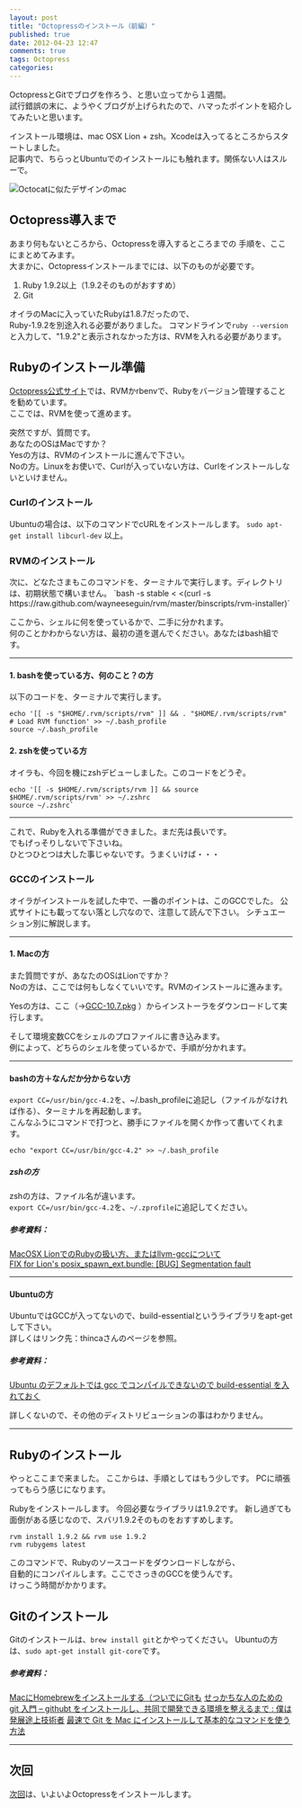 ```yaml
---
layout: post
title: "Octopressのインストール（前編）"
published: true
date: 2012-04-23 12:47
comments: true
tags: Octopress
categories: 
---
```


OctopressとGitでブログを作ろう、と思い立ってから１週間。  
試行錯誤の末に、ようやくブログが上げられたので、ハマったポイントを紹介してみたいと思います。

インストール環境は、mac OSX Lion + zsh。Xcodeは入ってるところからスタートしました。  
記事内で、ちらっとUbuntuでのインストールにも触れます。関係ない人はスルーで。

![Octocatに似たデザインのmac](https://www.evernote.com/shard/s75/sh/1c5fcc0f-7c94-45ba-9f7d-c9c6909bdfb6/a28bb5b09a4b9d7cc11c78e691395ddd/res/0e3d3046-3527-4e16-bc47-53ff68a3a9df/mac_ball-20120423-205850.jpg.jpg)
## Octopress導入まで

あまり何もないところから、Octopressを導入するところまでの
手順を、ここにまとめてみます。  
大まかに、Octopressインストールまでには、以下のものが必要です。  

1. Ruby 1.9.2以上（1.9.2そのものがおすすめ）
2. Git

オイラのMacに入っていたRubyは1.8.7だったので、  
Ruby-1.9.2を別途入れる必要がありました。
コマンドラインで`ruby --version`と入力して、"1.9.2"と表示されなかった方は、RVMを入れる必要があります。

## Rubyのインストール準備

 [Octopress公式サイト](http://octopress.org/docs/setup/)では、RVMかrbenvで、Rubyをバージョン管理することを勧めています。  
ここでは、RVMを使って進めます。  

突然ですが、質問です。  
あなたのOSはMacですか？  
Yesの方は、RVMのインストールに進んで下さい。  
Noの方。Linuxをお使いで、Curlが入っていない方は、Curlをインストールしないといけません。

### Curlのインストール
Ubuntuの場合は、以下のコマンドでcURLをインストールします。
`sudo apt-get install libcurl-dev`
以上。

<h3 id="rvm_install">RVMのインストール</h3>
次に、どなたさまもこのコマンドを、ターミナルで実行します。ディレクトリは、初期状態で構いません。
`bash -s stable < <(curl -s https://raw.github.com/wayneeseguin/rvm/master/binscripts/rvm-installer)`

ここから、シェルに何を使っているかで、二手に分かれます。  
何のことかわからない方は、最初の道を選んでください。あなたはbash組です。

---
#### 1. bashを使っている方、何のこと？の方
以下のコードを、ターミナルで実行します。


    echo '[[ -s "$HOME/.rvm/scripts/rvm" ]] && . "$HOME/.rvm/scripts/rvm" # Load RVM function' >> ~/.bash_profile
    source ~/.bash_profile

#### 2. zshを使っている方
オイラも、今回を機にzshデビューしました。このコードをどうぞ。


    echo '[[ -s $HOME/.rvm/scripts/rvm ]] && source $HOME/.rvm/scripts/rvm' >> ~/.zshrc
    source ~/.zshrc`

---

これで、Rubyを入れる準備ができました。まだ先は長いです。  
でもげっそりしないで下さいね。  
ひとつひとつは大した事じゃないです。うまくいけば・・・  

<h3 id="gcc_install">GCCのインストール </h3>
オイラがインストールを試した中で、一番のポイントは、このGCCでした。  
公式サイトにも載ってない落とし穴なので、注意して読んで下さい。  
シチュエーション別に解説します。  

---
#### 1. Macの方

また質問ですが、あなたのOSはLionですか？   
Noの方は、ここでは何もしなくていいです。RVMのインストールに進みます。  

Yesの方は、ここ（→[GCC-10.7.pkg](https://github.com/downloads/kennethreitz/osx-gcc-installer/GCC-10.7-v2.pkg) ）からインストーラをダウンロードして実行します。

そして環境変数CCをシェルのプロファイルに書き込みます。  
例によって、どちらのシェルを使っているかで、手順が分かれます。  

---
#### bashの方＋なんだか分からない方
`export CC=/usr/bin/gcc-4.2`を、~/.bash_profileに追記し（ファイルがなければ作る）、ターミナルを再起動します。  
こんなふうにコマンドで打つと、勝手にファイルを開くか作って書いてくれます。

    echo "export CC=/usr/bin/gcc-4.2" >> ~/.bash_profile

##### zshの方
zshの方は、ファイル名が違います。  
`export CC=/usr/bin/gcc-4.2`を、`~/.zprofile`に追記してください。  

##### 参考資料：  
[MacOSX LionでのRubyの扱い方、またはllvm-gccについて][Lion_Ruby]  
[FIX for Lion's posix_spawn_ext.bundle: \[BUG\] Segmentation fault][FIX_posix_spawn]


---

#### Ubuntuの方
UbuntuではGCCが入ってないので、build-essentialというライブラリをapt-getして下さい。  
詳しくはリンク先：thincaさんのページを参照。

##### 参考資料：
[Ubuntu のデフォルトでは gcc でコンパイルできないので build-essential を入れておく][Ubuntu_build-essential]

詳しくないので、その他のディストリビューションの事はわかりません。

---

## Rubyのインストール
やっとここまで来ました。
ここからは、手順としてはもう少しです。
PCに頑張ってもらう感じになります。

Rubyをインストールします。
今回必要なライブラリは1.9.2です。
新し過ぎても面倒がある感じなので、スバリ1.9.2そのものをおすすめします。


    rvm install 1.9.2 && rvm use 1.9.2
    rvm rubygems latest


このコマンドで、Rubyのソースコードをダウンロードしながら、  
自動的にコンパイルします。ここでさっきのGCCを使うんです。  
けっこう時間がかかります。


## Gitのインストール
Gitのインストールは、`brew install git`とかやってください。
Ubuntuの方は、`sudo apt-get install git-core`です。

##### 参考資料：
[MacにHomebrewをインストールする（ついでにGitも][Homebrew_insgall]
[せっかちな人のための git 入門 – githubt をインストールし、共同で開発できる環境を整えるまで : 僕は発展途上技術者][git_install]
[最速で Git を Mac にインストールして基本的なコマンドを使う方法][git_install_mac]

---
## 次回
[次回][next]は、いよいよOctopressをインストールします。


[next]: http://satrex.github.com/blog/2012/04/23/installed-octopress-002/
[Lion_Ruby]: http://d.hatena.ne.jp/holypp/20120212/1328992440
[FIX_posix_spawn]: https://gist.github.com/1104557


[Ubuntu_build-essential]: http://thira.plavox.info/blog/2008/10/ubuntu_gcc_buildessential.html


[Homebrew_insgall]: http://d.hatena.ne.jp/STAR_ZERO/20110815/1313416152
[git_install]: http://blog.champierre.com/670  
[git_install_mac]: http://weble.org/2011/02/14/git-mac-install 



